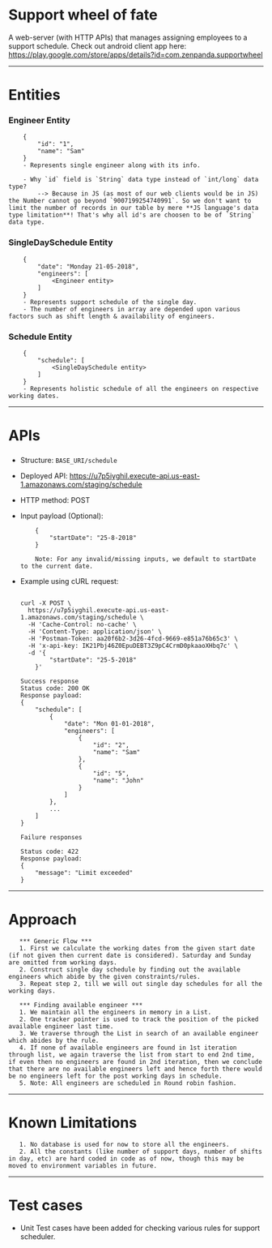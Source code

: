 # Support wheel of fate

A web-server (with HTTP APIs) that manages assigning employees to a support schedule.
Check out android client app here: https://play.google.com/store/apps/details?id=com.zenpanda.supportwheel

-----
# Entities
### Engineer Entity
```
    {
        "id": "1",
        "name": "Sam"
    }
    - Represents single engineer along with its info.

    - Why `id` field is `String` data type instead of `int/long` data type?
        --> Because in JS (as most of our web clients would be in JS) the Number cannot go beyond `9007199254740991`. So we don't want to limit the number of records in our table by mere **JS language's data type limitation**! That's why all id's are choosen to be of `String` data type.
```
### SingleDaySchedule Entity
```
    {
        "date": "Monday 21-05-2018",
        "engineers": [
            <Engineer entity>
        ]
    }
    - Represents support schedule of the single day.
    - The number of engineers in array are depended upon various factors such as shift length & availability of engineers.
```
### Schedule Entity
```
    {
        "schedule": [
            <SingleDaySchedule entity>
        ]
    }
    - Represents holistic schedule of all the engineers on respective working dates.
```
-----

# APIs
###
- Structure: ```BASE_URI/schedule```
- Deployed API: https://u7p5iyghil.execute-api.us-east-1.amazonaws.com/staging/schedule
- HTTP method: POST
- Input payload (Optional):
    ```
        {
            "startDate": "25-8-2018"
        }

        Note: For any invalid/missing inputs, we default to startDate to the current date.
    ```
- Example using cURL request:
    ```

    curl -X POST \
      https://u7p5iyghil.execute-api.us-east-1.amazonaws.com/staging/schedule \
      -H 'Cache-Control: no-cache' \
      -H 'Content-Type: application/json' \
      -H 'Postman-Token: aa20f6b2-3d26-4fcd-9669-e851a76b65c3' \
      -H 'x-api-key: IK21Pbj46Z0EpuDEBT3Z9pC4CrmD0pkaaoXHbq7c' \
      -d '{
    	    "startDate": "25-5-2018"
        }'
    ```
    ```
    Success response
    Status code: 200 OK
    Response payload:
    {
        "schedule": [
            {
                "date": "Mon 01-01-2018",
                "engineers": [
                    {
                        "id": "2",
                        "name": "Sam"
                    },
                    {
                        "id": "5",
                        "name": "John"
                    }
                ]
            },
            ...
        ]
    }
    ```

    ```
    Failure responses

    Status code: 422
    Response payload:
    {
        "message": "Limit exceeded"
    }
    ```

-----
# Approach
 ```
    *** Generic Flow ***
    1. First we calculate the working dates from the given start date (if not given then current date is considered). Saturday and Sunday are omitted from working days.
    2. Construct single day schedule by finding out the available engineers which abide by the given constraints/rules.
    3. Repeat step 2, till we will out single day schedules for all the working days.

    *** Finding available engineer ***
    1. We maintain all the engineers in memory in a List.
    2. One tracker pointer is used to track the position of the picked available engineer last time.
    3. We traverse through the List in search of an available engineer which abides by the rule.
    4. If none of available engineers are found in 1st iteration through list, we again traverse the list from start to end 2nd time, if even then no engineers are found in 2nd iteration, then we conclude that there are no available engineers left and hence forth there would be no engineers left for the post working days in schedule.
    5. Note: All engineers are scheduled in Round robin fashion.
 ```
-----
# Known Limitations
 ```
    1. No database is used for now to store all the engineers.
    2. All the constants (like number of support days, number of shifts in day, etc) are hard coded in code as of now, though this may be moved to environment variables in future.
 ```
-----
# Test cases

- Unit Test cases have been added for checking various rules for support scheduler.
